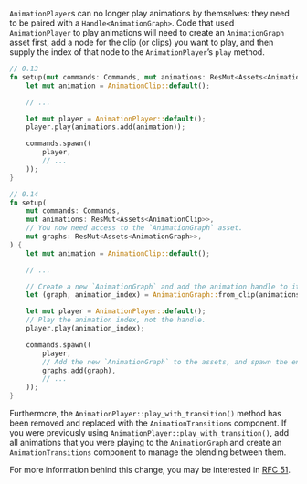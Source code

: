 `AnimationPlayer`s can no longer play animations by themselves: they need to be paired with a `Handle<AnimationGraph>`. Code that used `AnimationPlayer` to play animations will need to create an `AnimationGraph` asset first, add a node for the clip (or clips) you want to play, and then supply the index of that node to the `AnimationPlayer`’s `play` method.

```rust
// 0.13
fn setup(mut commands: Commands, mut animations: ResMut<Assets<AnimationClip>>) {
    let mut animation = AnimationClip::default();

    // ...

    let mut player = AnimationPlayer::default();
    player.play(animations.add(animation));

    commands.spawn((
        player,
        // ...
    ));
}

// 0.14
fn setup(
    mut commands: Commands,
    mut animations: ResMut<Assets<AnimationClip>>,
    // You now need access to the `AnimationGraph` asset.
    mut graphs: ResMut<Assets<AnimationGraph>>,
) {
    let mut animation = AnimationClip::default();

    // ...

    // Create a new `AnimationGraph` and add the animation handle to it.
    let (graph, animation_index) = AnimationGraph::from_clip(animations.add(animation));

    let mut player = AnimationPlayer::default();
    // Play the animation index, not the handle.
    player.play(animation_index);

    commands.spawn((
        player,
        // Add the new `AnimationGraph` to the assets, and spawn the entity with its handle.
        graphs.add(graph),
        // ...
    ));
}
```

Furthermore, the `AnimationPlayer::play_with_transition()` method has been removed and replaced with the `AnimationTransitions` component. If you were previously using `AnimationPlayer::play_with_transition()`, add all animations that you were playing to the `AnimationGraph` and create an `AnimationTransitions` component to manage the blending between them.

For more information behind this change, you may be interested in [RFC 51](https://github.com/bevyengine/rfcs/blob/main/rfcs/51-animation-composition.md).
